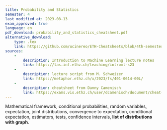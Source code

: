 ```yaml
---
title: Probability and Statistics
semester: 4
last_modified_at: 2023-08-13
exam_approved: true
language: en
pdf_download: probability_and_statistics_cheatsheet.pdf
alternative_download:
    type: .tex
    link: https://github.com/ucinereo/ETH-Cheatsheets/blob/4th-semester/probability-and-statistics/main.tex
sources:
    -
        description: Introduction to Machine Learning lecture notes
        link: https://las.inf.ethz.ch/teaching/introml-s23
    -
        description: lecture script from M. Schweizer
        link: https://metaphor.ethz.ch/x/2023/fs/401-0614-00L/
    -
        description: cheatsheet from Danny Camenisch
        link: https://exams.vis.ethz.ch/user/dcamenisch/document/cheat-sheet-fs22_0
---
```

Mathematical framework, conditional probabilities, random variables, expectation, joint distributions, convergence to expectation, conditional expectation, estimators, tests, confidence intervals, **list of distributions with graph**.
